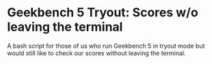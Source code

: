 # Geekbench 5 Tryout: Scores w/o leaving the terminal

A bash script for those of us who run Geekbench 5 in tryout mode but would still like to check our scores without leaving the terminal.
